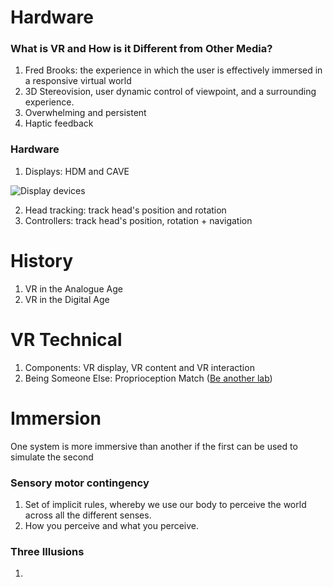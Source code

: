 # Hardware
### What is VR and How is it Different from Other Media?
1. Fred Brooks: the experience in which the user is effectively immersed in a responsive virtual world
2. 3D Stereovision, user dynamic control of viewpoint, and a surrounding experience.
3. Overwhelming and persistent
4. Haptic feedback

### Hardware
1. Displays: HDM and CAVE

![Display devices](https://slidetodoc.com/presentation_image/63adee7aaa9fdd9056a3903de21fde66/image-22.jpg)

2. Head tracking: track head's position and rotation
3. Controllers: track head's position, rotation + navigation

# History
1. VR in the Analogue Age
2. VR in the Digital Age

# VR Technical
1. Components: VR display, VR content and VR interaction
2. Being Someone Else: Proprioception Match ([Be another lab](http://beanotherlab.org/home/work/tmtba/))

# Immersion
One system is more immersive than another if the first can be used to simulate the second
### Sensory motor contingency
1. Set of implicit rules, whereby we use our body to perceive the world across all the different senses.
2. How you perceive and what you perceive.
### Three Illusions
1. 
